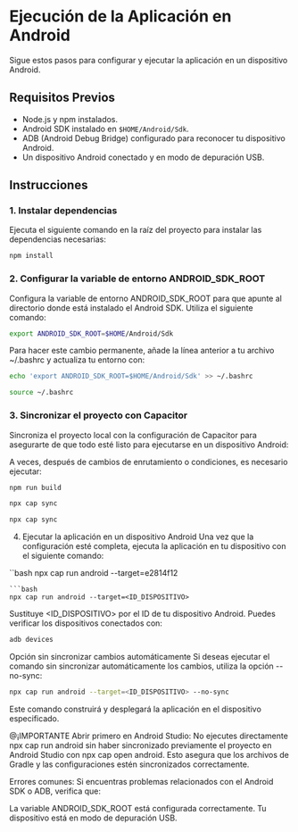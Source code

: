 # Ejecución de la Aplicación en Android

Sigue estos pasos para configurar y ejecutar la aplicación en un dispositivo Android.

## Requisitos Previos

- Node.js y npm instalados.
- Android SDK instalado en `$HOME/Android/Sdk`.
- ADB (Android Debug Bridge) configurado para reconocer tu dispositivo Android.
- Un dispositivo Android conectado y en modo de depuración USB.

## Instrucciones

### 1. Instalar dependencias

Ejecuta el siguiente comando en la raíz del proyecto para instalar las dependencias necesarias:

```bash
npm install
```

### 2. Configurar la variable de entorno ANDROID_SDK_ROOT
Configura la variable de entorno ANDROID_SDK_ROOT para que apunte al directorio donde está instalado el Android SDK. Utiliza el siguiente comando:

```bash
export ANDROID_SDK_ROOT=$HOME/Android/Sdk
```

Para hacer este cambio permanente, añade la línea anterior a tu archivo ~/.bashrc y actualiza tu entorno con:

```bash
echo 'export ANDROID_SDK_ROOT=$HOME/Android/Sdk' >> ~/.bashrc
```
```bash
source ~/.bashrc
```
### 3. Sincronizar el proyecto con Capacitor
Sincroniza el proyecto local con la configuración de Capacitor para asegurarte de que todo esté listo para ejecutarse en un dispositivo Android:

A veces, después de cambios de enrutamiento o condiciones, es necesario ejecutar:

```bash
npm run build
```
```bash
npx cap sync
```
```bash
npx cap sync
```
4. Ejecutar la aplicación en un dispositivo Android
Una vez que la configuración esté completa, ejecuta la aplicación en tu dispositivo con el siguiente comando:

 ``bash
 npx cap run android --target=e2814f12
```
```bash
npx cap run android --target=<ID_DISPOSITIVO>
```
Sustituye <ID_DISPOSITIVO> por el ID de tu dispositivo Android. Puedes verificar los dispositivos conectados con:

```bash
adb devices
```
Opción sin sincronizar cambios automáticamente
Si deseas ejecutar el comando sin sincronizar automáticamente los cambios, utiliza la opción --no-sync:

```bash
npx cap run android --target=<ID_DISPOSITIVO> --no-sync
```
Este comando construirá y desplegará la aplicación en el dispositivo especificado.

@¡IMPORTANTE
Abrir primero en Android Studio:
No ejecutes directamente npx cap run android sin haber sincronizado previamente el proyecto en Android Studio con npx cap open android. Esto asegura que los archivos de Gradle y las configuraciones estén sincronizados correctamente.

Errores comunes:
Si encuentras problemas relacionados con el Android SDK o ADB, verifica que:

La variable ANDROID_SDK_ROOT está configurada correctamente.
Tu dispositivo está en modo de depuración USB.
